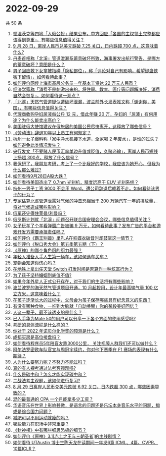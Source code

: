 # 2022-09-29

共 50 条

<!-- BEGIN -->
<!-- 最后更新时间 Thu Sep 29 2022 00:47:22 GMT+0800 (China Standard Time) -->

1. [顿涅茨克等四地「入俄公投」结果公布，中方回应「各国的主权领土完整都应该得到尊重」，有哪些信息值得关注？](https://www.zhihu.com/question/556034395)
1. [9 月 28 日，离岸人民币兑美元跌破 7.25 关口，日内跌超 700 点，这意味着什么?](https://www.zhihu.com/question/555984867)
1. [丹麦首相称「北溪」管道泄漏系蓄意破坏所致，海事署发出航行警告，是哪方的蓄意破坏？意图是什么？](https://www.zhihu.com/question/555985613)
1. [男子回应救下女童被指碰「隐私部位」，称「评论对自己有影响，希望键盘侠嘴下留情」，如何看待此事？](https://www.zhihu.com/question/555993359)
1. [如何评价网传上海市基层公务员一年基本工资达 22 万元人民币？](https://www.zhihu.com/question/547593490)
1. [经济学家称「消费不是刺激出来的，将住房、教育、医疗等问题解决好，消费自然会恢复」，如何看待这一观点？](https://www.zhihu.com/question/556007083)
1. [「北溪」天然气管道疑似遭破坏泄漏，波兰前外长发表推文称「谢谢你，美国」，有哪些信息值得关注？](https://www.zhihu.com/question/556034945)
1. [代理商收购孕妇尿液每公斤 12 元，借此年赚 20 万，孕妇的「尿液」有何用途？为什么能卖出高价？](https://www.zhihu.com/question/555718632)
1. [美国驻俄大使馆建议在俄旅居的美国公民尽快离开，这释放了哪些信号？](https://www.zhihu.com/question/556061850)
1. [《劳动法》辞退10年以上员工有何规定？](https://www.zhihu.com/question/402682684)
1. [杭州一女子爆料称「家中净水机接下水道，全家喝 2 年废水」，是谁的过失？如何避免此类情况发生？](https://www.zhihu.com/question/555913561)
1. [央行发文「不要赌人民币汇率单边升值或贬值，久赌必输」，离岸人民币短线上扬超 300点，释放了什么信号？](https://www.zhihu.com/question/556048153)
1. [我保研了，我朋友考研，考上了一个比我好的学校，我应该为她开心，但我为什么那么难过?](https://www.zhihu.com/question/517827706)
1. [如何看待9月28日A股大跌？](https://www.zhihu.com/question/556030765)
1. [如何看待美国造出了 0.7nm 光刻机，精度远高于 EUV 光刻系统？](https://www.zhihu.com/question/555883257)
1. [杭州一男子工资 9000 不会用 Word，遭公司辞退后赖着不走。如何看待该男子的行为？](https://www.zhihu.com/question/556002392)
1. [专家估算北溪管道泄露对气候的冲击恐相当于 200 万辆汽车一年的排放量，将对气候造成哪些影响？](https://www.zhihu.com/question/556064025)
1. [俄军还守得住莱曼/利曼吗？](https://www.zhihu.com/question/555976710)
1. [俄罗斯计划就「北溪」问题召开联合国安理会会议，哪些信息值得关注？](https://www.zhihu.com/question/556124742)
1. [女子玩羊了个羊看弹窗广告被骗 9 万元，如何看待此事？发布广告的平台和游戏开发方需要承担责任吗？](https://www.zhihu.com/question/556043651)
1. [如何评价《霸王别姬》里PLA在程蝶衣破音时却鼓掌这一情节？](https://www.zhihu.com/question/22285509)
1. [如何评价《脱口秀大会》第五季第五期（下）？](https://www.zhihu.com/question/556060327)
1. [《原神》的哪个角色厨的厨力最强？](https://www.zhihu.com/question/538122338)
1. [年轻人准备入手人生第一辆车，该如何选车买车？](https://www.zhihu.com/question/462934776)
1. [宠物会知道你伤心吗？](https://www.zhihu.com/question/532388174)
1. [在地铁上拿出任天堂 Switch 打发时间是否算作一种炫富行为？](https://www.zhihu.com/question/545473887)
1. [为了孩子坚持婚姻到底值不值?](https://www.zhihu.com/question/555095456)
1. [如果今年外星人正式公开存在，对于我们的生活将有哪些影响？](https://www.zhihu.com/question/527666789)
1. [波兰波罗的海天然气管道项目开通，10 月起投用，设计年最高输气量 100 亿立方米，这意味着什么？](https://www.zhihu.com/question/555961959)
1. [在孩子逐渐长大的过程中，父母会为孩子保存哪些具有纪念意义的东西？](https://www.zhihu.com/question/554997006)
1. [有没有哪种食物，一吃到大脑就「自动唤醒」你的某段美好回忆？](https://www.zhihu.com/question/554549270)
1. [人这一辈子，最不该透支的是什么？](https://www.zhihu.com/question/554634251)
1. [已入手华为Mate 50的用户可以分享一下各个方面的使用感受吗?](https://www.zhihu.com/question/554822314)
1. [考研的具体流程是什么样的？](https://www.zhihu.com/question/265779057)
1. [你对于 2022 年诺贝尔化学奖的预测是什么？](https://www.zhihu.com/question/545955910)
1. [成都买房是高位接盘吗？](https://www.zhihu.com/question/552510458)
1. [如何看待程序员5年陪盲友跑3000公里， 关注视障人群我们还可以做什么？](https://www.zhihu.com/question/555930438)
1. [阿尔法罗密欧车队官宣与周冠宇续约，你对他下赛季在 F1 赛场的表现有什么期待？](https://www.zhihu.com/question/555923189)
1. [人为什么要努力呢？不努力不能过吗？](https://www.zhihu.com/question/555958542)
1. [真的有人裸考通过法考客观题吗?](https://www.zhihu.com/question/554700276)
1. [什么是碳中和？怎么才能实现碳中和？](https://www.zhihu.com/question/472843943)
1. [二战法考主观题，该如何进行复习?](https://www.zhihu.com/question/439331206)
1. [8 月 29 日离岸人民币兑美元跌破 6.92 关口，日内跌超 300 点，哪些因素导致的？](https://www.zhihu.com/question/550516766)
1. [混的最普通的 CPA 一个月能拿多少工资？](https://www.zhihu.com/question/553962276)
1. [华语音乐在世界上影响甚微，是语言的问题还是乐坛本身音乐水平的问题，抑或是综合国力问题？](https://www.zhihu.com/question/555510500)
1. [减肥可以不用运动就瘦的吗？](https://www.zhihu.com/question/555926215)
1. [哪些能力在职场中非常重要？](https://www.zhihu.com/question/555478907)
1. [《封神榜》中有哪些细思恐极的细节？](https://www.zhihu.com/question/46559038)
1. [如何评价《原神》3.1[赤土之王与三朝圣者]的主线剧情？](https://www.zhihu.com/question/556017035)
1. [如何看待 UTAustin 博士生陈天龙在读期间一年发6篇 ICML、4篇、CVPR、10篇ICLR？](https://www.zhihu.com/question/545843666)

<!-- END -->
